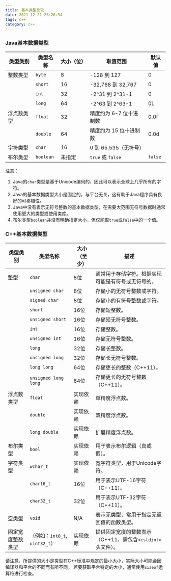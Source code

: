 ```yaml
---
title: 基本类型比较
date: 2021-12-21 23:26:54
tags: c++
category: c++
---
```


### Java基本数据类型

| 类型类别   | 类型名称  | 大小（位） | 取值范围                | 默认值  |
| ---------- | --------- | ---------- | ----------------------- | ------- |
| 整数类型   | `byte`    | 8          | -128 到 127             | 0       |
|            | `short`   | 16         | -32,768 到 32,767       | 0       |
|            | `int`     | 32         | -2^31 到 2^31-1         | 0       |
|            | `long`    | 64         | -2^63 到 2^63-1         | 0L      |
| 浮点数类型 | `float`   | 32         | 精度约为 6-7 位十进制数 | 0.0f    |
|            | `double`  | 64         | 精度约为 15 位十进制数  | 0.0d    |
| 字符类型   | `char`    | 16         | 0 到 65,535（无符号）   |         |
| 布尔类型   | `boolean` | 未指定     | `true` 或 `false`       | `false` |

注意：

1. Java的`char`类型是基于Unicode编码的，因此可以表示全球上几乎所有的字符。
2. Java的基本数据类型大小是固定的，与平台无关，这有助于Java程序具有良好的可移植性。
3. Java中没有表示无符号整数的基本数据类型，在需要大范围无符号数据时通常使用更大的类型或使用类库。
4. 布尔类型`boolean`并没有明确指定大小，但仅能取`true`或`false`中的一个值。

<!--more-->

### C++基本数据类型

| 类型类别         | 类型名称                       | 大小（至少） | 描述                                                       |
| ---------------- | ------------------------------ | ------------ | ---------------------------------------------------------- |
| 整型             | `char`                         | 8位          | 通常用于存储字符。根据实现可能是有符号或无符号的。         |
|                  | `unsigned char`                | 8位          | 存储小的无符号整数或字符。                                 |
|                  | `signed char`                  | 8位          | 存储小的有符号整数或字符。                                 |
|                  | `short`                        | 16位         | 存储短整数。                                               |
|                  | `unsigned short`               | 16位         | 存储短无符号整数。                                         |
|                  | `int`                          | 16位         | 存储整数。                                                 |
|                  | `unsigned int`                 | 16位         | 存储无符号整数。                                           |
|                  | `long`                         | 32位         | 存储长整数。                                               |
|                  | `unsigned long`                | 32位         | 存储长无符号整数。                                         |
|                  | `long long`                    | 64位         | 存储更长的整数（C++11）。                                  |
|                  | `unsigned long long`           | 64位         | 存储更长的无符号整数（C++11）。                            |
| 浮点数类型       | `float`                        | 实现依赖     | 单精度浮点数。                                             |
|                  | `double`                       | 实现依赖     | 双精度浮点数。                                             |
|                  | `long double`                  | 实现依赖     | 扩展精度浮点数。                                           |
| 布尔类型         | `bool`                         | 实现依赖     | 用于表示布尔逻辑（真或假）。                               |
| 字符类型         | `wchar_t`                      | 实现依赖     | 宽字符类型，用于Unicode字符。                              |
|                  | `char16_t`                     | 16位         | 用于表示UTF-16字符（C++11）。                              |
|                  | `char32_t`                     | 32位         | 用于表示UTF-32字符（C++11）。                              |
| 空类型           | `void`                         | N/A          | 表示无类型，常用于指定无返回值的函数类型。                 |
| 固定宽度整数类型 | （例如：`int8_t`, `uint32_t`） | 实现依赖     | 提供固定宽度的整数表示（C++11，需包含`<cstdint>`头文件）。 |

请注意，所提供的大小是类型在C++标准中规定的最小大小，实际大小可能会因编译器和平台的不同而有所不同。 若要获取平台特定的大小，通常使用`sizeof`运算符进行检查。
